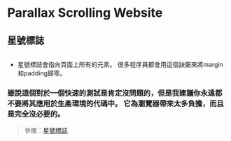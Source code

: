 # Parallax Scrolling Website

## **星號標誌**
```CSS

```
* 星號標誌會指向頁面上所有的元素。 很多程序員都會用這個訣竅來將margin和padding歸零。
### 雖說這個對於一個快速的測試是肯定沒問題的，但是我建議你永遠都不要將其應用於生產環境的代碼中。 它為瀏覽器帶來太多負擔，而且是完全沒必要的。

>參閱：[星號標誌](https://code.tutsplus.com/zh-hant/tutorials/the-30-css-selectors-you-must-memorize--net-16048)